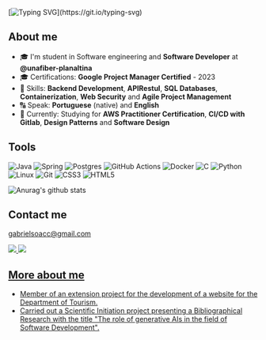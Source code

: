 
[![Typing SVG](https://readme-typing-svg.herokuapp.com?font=Doto&size=35&pause=1000&color=00F1F7&width=1000&height=100&lines=I'm+student+in+Software+engineering;Google+Project+Manager+Certified+2023;Studying+for+AWS+Practitioner+Certification;Focus+on+Backend+and+DevOps!)](https://git.io/typing-svg)

## About me ##

- 🎓 I'm student in Software engineering and **Software Developer** at **@unafiber-planaltina**
- 🎓 Certifications: **Google Project Manager Certified** - 2023 
- 🥷 Skills: **Backend Development**, **APIRestul**, **SQL Databases**, **Containerization**, **Web Security** and **Agile Project Management** 
- 🔠 Speak: **Portuguese** (native) and **English**
- 🤔 Currently: Studying for **AWS Practitioner Certification**, **CI/CD with Gitlab**, **Design Patterns** and **Software Design**

## Tools ##
![Java](https://img.shields.io/badge/java-%23ED8B00.svg?style=for-the-badge&logo=openjdk&logoColor=white)
![Spring](https://img.shields.io/badge/spring-%236DB33F.svg?style=for-the-badge&logo=spring&logoColor=white)
![Postgres](https://img.shields.io/badge/postgres-%23316192.svg?style=for-the-badge&logo=postgresql&logoColor=white)
![GitHub Actions](https://img.shields.io/badge/github%20actions-%232671E5.svg?style=for-the-badge&logo=githubactions&logoColor=white)
![Docker](https://img.shields.io/badge/docker-%230db7ed.svg?style=for-the-badge&logo=docker&logoColor=white)
![C](https://img.shields.io/badge/C-00599C?style=for-the-badge&logo=c&logoColor=white)
![Python](https://img.shields.io/badge/python-3670A0?style=for-the-badge&logo=python&logoColor=ffdd54)
![Linux](https://img.shields.io/badge/Linux-FCC624?style=for-the-badge&logo=linux&logoColor=black)
![Git](https://img.shields.io/badge/GIT-E44C30?style=for-the-badge&logo=git&logoColor=white)
![CSS3](https://img.shields.io/badge/CSS3-1572B6?style=for-the-badge&logo=css3&logoColor=white)
![HTML5](https://img.shields.io/badge/HTML5-E34F26?style=for-the-badge&logo=html5&logoColor=white)

![Anurag's github stats](https://github-readme-stats.vercel.app/api?username=Gabrielsoac&show_icons=true&theme=radical)

## Contact me ##
gabrielsoacc@gmail.com
   
  <a href="https://www.linkedin.com/in/gabrielsoacc/"><img src="https://img.shields.io/badge/LinkedIn-0077B5?style=for-the-badge&logo=linkedin&logoColor=white" target="_blank">
  <a href="(https://x.com/gabryelloww)"><img src="https://img.shields.io/badge/X-%23000000.svg?style=for-the-badge&logo=X&logoColor=white)" target="_blank">
    
## More about me ##

- Member of an extension project for the development of a website for the Department of Tourism.
- Carried out a Scientific Initiation project presenting a Bibliographical Research with the title "The role of generative AIs in the field of Software Development".
